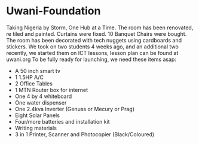 # Uwani-Foundation
Taking Nigeria by Storm, One Hub at a Time.
The room has been renovated, re tiled and painted. Curtains were fixed. 10 Banquet Chairs were bought.
The room has been decorated with tech nuggets using cardboards and stickers.
We took on two students 4 weeks ago, and an additional two recently, we started them on ICT lessons, lesson plan can be found at uwani.org 
To be fully ready for launching, we need these items asap:
- A 50 inch smart tv
- 1 1.5HP A/C
- 2 Office Tables
- 1 MTN Router box for internet
- One 4 by 4 whiteboard
- One water dispenser
- One 2.4kva Inverter (Genuss or Mecury or Prag)
- Eight Solar Panels
- Four/more batteries and installation kit
- Writing materials
- 3 in 1 Printer, Scanner and Photocopier (Black/Coloured)
